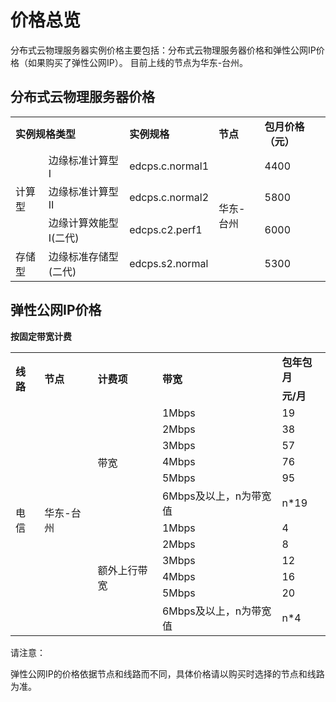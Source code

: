 # 价格总览

分布式云物理服务器实例价格主要包括：分布式云物理服务器价格和弹性公网IP价格（如果购买了弹性公网IP）。
目前上线的节点为华东-台州。

## 分布式云物理服务器价格


<table>
    <tr>
        <td colspan="2"><B>实例规格类型</B></td> 
        <td ><B>实例规格</B></td> 
	<td ><B>节点</B></td> 
	<td ><B>包月价格（元）</B></td>	
    </tr>
    <tr>   
        <td rowspan="3">计算型</td>
		<td >边缘标准计算型Ⅰ</td>
		<td >edcps.c.normal1</td>
	        <td  rowspan="4">华东-台州</td>
		<td >4400</td>
    </tr>
	<tr>   
		<td >边缘标准计算型Ⅱ</td>
		<td >edcps.c.normal2</td>
		<td >5800</td>
    </tr>
	<tr>   
		<td >边缘计算效能型Ⅰ(二代)</td>
		<td >edcps.c2.perf1</td>
		<td >6000</td>
    </tr>
	<tr>   
		<td >存储型</td>
		<td >边缘标准存储型(二代)</td>
		<td >edcps.s2.normal</td>
		<td >5300</td>
    </tr>
</table>



## 弹性公网IP价格

**按固定带宽计费**

<table>
   <tr>
       <td rowspan="2"><B>线路</B></td>
       <td rowspan="2"><B>节点</B></td>
       <td rowspan="2"><B>计费项</B></td>
       <td rowspan="2"><B>带宽</B></td>
       <td ><B>包年包月</B></td>
   </tr>
   <tr>
       <td><B>元/月</B></td>
     
   </tr>
   <tr>
      <td rowspan="12">电信</td>
      <td rowspan="12">华东-台州<br/>
      <td rowspan="6">带宽</td>
      <td>1Mbps</td>
      <td>19</td>
      
   </tr>
   <tr>
      <td>2Mbps</td>
      <td>38</td>
      
   </tr>
   <tr>
     <td>3Mbps</td>
     <td>57</td>
     
   </tr>
   <tr>
     <td>4Mbps</td>
     <td>76</td>
     
   </tr>
   <tr>
     <td>5Mbps</td>
     <td>95</td>
     
   </tr>
   <tr>
     <td>6Mbps及以上，n为带宽值</td>
     <td>n*19</td>
     
  </tr>
  <tr>
    <td rowspan="6">额外上行带宽</td>
        <td>1Mbps</td>
        <td>4</td>
    </tr>
    <tr>
        <td>2Mbps</td>
        <td>8</td>
    </tr>
    <tr>
        <td>3Mbps</td>
        <td>12</td>  
    </tr>
    <tr>
        <td>4Mbps</td>
        <td>16</td>
    </tr>
    <tr>
        <td>5Mbps</td>
        <td>20</td>
    </tr>
    <tr>
        <td>6Mbps及以上，n为带宽值</td>
        <td>n*4</td>
    </tr>
</table>



请注意：

弹性公网IP的价格依据节点和线路而不同，具体价格请以购买时选择的节点和线路为准。

